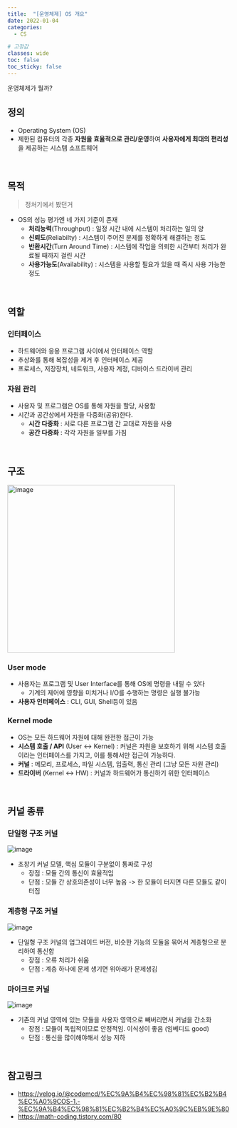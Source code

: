 ```yaml
---
title:  "[운영체제] OS 개요"
date: 2022-01-04
categories:
  - CS

# 고정값
classes: wide
toc: false
toc_sticky: false
---
```


운영체제가 뭘까?

## 정의

- Operating System (OS)
- 제한된 컴퓨터의 각종 **자원을 효율적으로 관리/운영**하여 **사용자에게 최대의 편리성**을 제공하는 시스템 소프트웨어

<br>

## 목적
> 정처기에서 봤던거

- OS의 성능 평가엔 네 가지 기준이 존재
  - **처리능력**(Throughput) : 일정 시간 내에 시스템이 처리하는 일의 양
  - **신뢰도**(Reliabilty) : 시스템이 주어진 문제를 정확하게 해결하는 정도
  - **반환시간**(Turn Around Time) : 시스템에 작업을 의뢰한 시간부터 처리가 완료될 때까지 걸린 시간
  - **사용가능도**(Availability) : 시스템을 사용할 필요가 있을 때 즉시 사용 가능한 정도

<br>

## 역할

### 인터페이스

- 하드웨어와 응용 프로그램 사이에서 인터페이스 역할
- 추상화를 통해 복잡성을 제거 후 인터페이스 제공
- 프로세스, 저장장치, 네트워크, 사용자 계정, 디바이스 드라이버 관리

### 자원 관리

- 사용자 및 프로그램은 OS를 통해 자원을 할당, 사용함
- 시간과 공간상에서 자원을 다중화(공유)한다.
    - **시간 다중화** : 서로 다른 프로그램 간 교대로 자원을 사용
    - **공간 다중화** : 각각 자원을 일부를 가짐
<br>
    
## 구조

<img width="376" alt="image" src="https://user-images.githubusercontent.com/71180414/148101477-45da395b-e460-4c96-8675-660d0af80578.png">

### User mode

- 사용자는 프로그램 및 User Interface를 통해 OS에 명령을 내릴 수 있다
   - 기계의 제어에 영향을 미치거나 I/O를 수행하는 명령은 실행 불가능
- **사용자 인터페이스** : CLI, GUI, Shell등이 있음

### Kernel mode

- OS는 모든 하드웨어 자원에 대해 완전한 접근이 가능
- **시스템 호출 / API** (User <-> Kernel) : 커널은 자원을 보호하기 위해 시스템 호출이라는 인터페이스를 가지고, 이를 통해서만 접근이 가능하다.
- **커널** : 메모리, 프로세스, 파일 시스템, 입출력, 통신 관리 (그냥 모든 자원 관리)
- **드라이버** (Kernel <-> HW) : 커널과 하드웨어가 통신하기 위한 인터페이스

<br>

## 커널 종류

### 단일형 구조 커널

![image](https://user-images.githubusercontent.com/71180414/147950324-a2fa3dd0-c1e6-459b-a6e4-0537e1781999.png)

- 초창기 커널 모델, 핵심 모듈이 구분없이 통짜로 구성
  - 장점 : 모듈 간의 통신이 효율적임
  - 단점 : 모듈 간 상호의존성이 너무 높음 -> 한 모듈이 터지면 다른 모듈도 같이 터짐

### 계층형 구조 커널

![image](https://user-images.githubusercontent.com/71180414/147950517-db309fd2-c5c5-4ff7-b104-e1d8a08f0e3a.png)

- 단일형 구조 커널의 업그레이드 버전, 비슷한 기능의 모듈을 묶어서 계층형으로 분리하여 통신함
  - 장점 : 오류 처리가 쉬움
  - 단점 : 계층 하나에 문제 생기면 위아래가 문제생김

### 마이크로 커널

![image](https://user-images.githubusercontent.com/71180414/147951174-f6a67d71-2b3a-44aa-af93-36632e1bcf6f.png)

- 기존의 커널 영역에 있는 모듈을 사용자 영역으로 빼버리면서 커널을 간소화
   - 장점 : 모듈이 독립적이므로 안정적임. 이식성이 좋음 (임베디드 good)
   - 단점 : 통신을 많이해야해서 성능 저하

<br>

## 참고링크

- https://velog.io/@codemcd/%EC%9A%B4%EC%98%81%EC%B2%B4%EC%A0%9COS-1.-%EC%9A%B4%EC%98%81%EC%B2%B4%EC%A0%9C%EB%9E%80
- https://math-coding.tistory.com/80

  